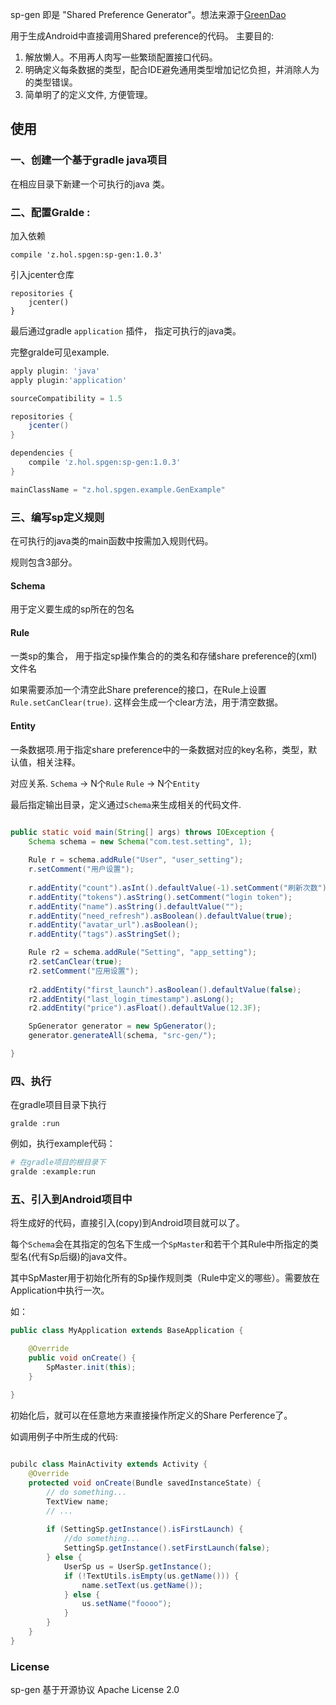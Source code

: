 sp-gen 即是 "Shared Preference Generator"。想法来源于[GreenDao](https://github.com/greenrobot/greenDAO)

用于生成Android中直接调用Shared preference的代码。
主要目的:

1. 解放懒人。不用再人肉写一些繁琐配置接口代码。
2. 明确定义每条数据的类型，配合IDE避免通用类型增加记忆负担，并消除人为的类型错误。
3. 简单明了的定义文件, 方便管理。

## 使用

### 一、创建一个基于gradle java项目

在相应目录下新建一个可执行的java 类。

### 二、配置Gralde :

加入依赖

`compile 'z.hol.spgen:sp-gen:1.0.3'`

引入jcenter仓库

```
repositories {
    jcenter()
}
```

最后通过gradle `application` 插件， 指定可执行的java类。

完整gralde可见example.

```groovy
apply plugin: 'java'
apply plugin:'application'

sourceCompatibility = 1.5

repositories {
    jcenter()
}

dependencies {
    compile 'z.hol.spgen:sp-gen:1.0.3'
}

mainClassName = "z.hol.spgen.example.GenExample"
```

### 三、编写sp定义规则

在可执行的java类的main函数中按需加入规则代码。

规则包含3部分。

#### Schema 
用于定义要生成的sp所在的包名
    
#### Rule
一类sp的集合， 用于指定sp操作集合的的类名和存储share preference的(xml)文件名

如果需要添加一个清空此Share preference的接口，在Rule上设置`Rule.setCanClear(true)`.
这样会生成一个clear方法，用于清空数据。

#### Entity
一条数据项.用于指定share preference中的一条数据对应的key名称，类型，默认值，相关注释。

对应关系. 
`Schema` -> N个`Rule`
`Rule` -> N个`Entity`

最后指定输出目录，定义通过`Schema`来生成相关的代码文件.

```java

public static void main(String[] args) throws IOException {
    Schema schema = new Schema("com.test.setting", 1);
    
    Rule r = schema.addRule("User", "user_setting");
    r.setComment("用户设置");
    
    r.addEntity("count").asInt().defaultValue(-1).setComment("刷新次数");
    r.addEntity("tokens").asString().setComment("login token");
    r.addEntity("name").asString().defaultValue("");
    r.addEntity("need_refresh").asBoolean().defaultValue(true);
    r.addEntity("avatar_url").asBoolean();
    r.addEntity("tags").asStringSet();

    Rule r2 = schema.addRule("Setting", "app_setting");
    r2.setCanClear(true);
    r2.setComment("应用设置");
    
    r2.addEntity("first_launch").asBoolean().defaultValue(false);
    r2.addEntity("last_login_timestamp").asLong();
    r2.addEntity("price").asFloat().defaultValue(12.3F);

    SpGenerator generator = new SpGenerator();
    generator.generateAll(schema, "src-gen/");

}

```

### 四、执行

在gradle项目目录下执行
```
gralde :run
```

例如，执行example代码：

```bash
# 在gradle项目的根目录下
gralde :example:run
```


### 五、引入到Android项目中

将生成好的代码，直接引入(copy)到Android项目就可以了。

每个`Schema`会在其指定的包名下生成一个`SpMaster`和若干个其Rule中所指定的类型名(代有Sp后缀)的java文件。

其中SpMaster用于初始化所有的Sp操作规则类（Rule中定义的哪些）。需要放在Application中执行一次。

如：

```java
public class MyApplication extends BaseApplication {

    @Override
    public void onCreate() {
        SpMaster.init(this);
    }
    
}
```
初始化后，就可以在任意地方来直接操作所定义的Share Perference了。

如调用例子中所生成的代码:

```java

pubilc class MainActivity extends Activity {
    @Override
    protected void onCreate(Bundle savedInstanceState) {
        // do something...
        TextView name;
        // ...
        
        if (SettingSp.getInstance().isFirstLaunch) {
            //do something...
            SettingSp.getInstance().setFirstLaunch(false);
        } else {
            UserSp us = UserSp.getInstance();
            if (!TextUtils.isEmpty(us.getName())) {
                name.setText(us.getName());
            } else {
                us.setName("foooo");
            }
        }
    }
}
```

### License

sp-gen 基于开源协议 Apache License 2.0